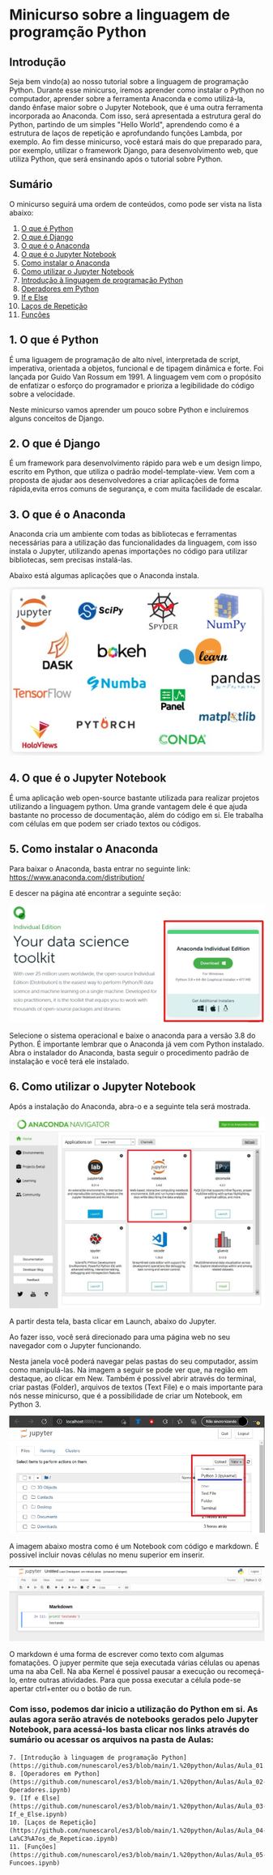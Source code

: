 # Minicurso sobre a linguagem de programção Python

## Introdução
Seja bem vindo(a) ao nosso tutorial sobre a linguagem de programação Python. Durante esse minicurso, iremos aprender como instalar o Python no computador, aprender sobre  a ferramenta Anaconda e como utilizá-la, dando ênfase maior sobre o Jupyter Notebook, que é uma outra ferramenta incorporada ao Anaconda.
Com isso, será apresentada a estrutura geral do Python, partindo de um simples "Hello World", aprendendo como é a estrutura de laços de repetição e aprofundando funções Lambda, por exemplo. Ao fim desse minicurso, você estará mais do que preparado para, por exemplo, utilizar o framework Django, para desenvolvimento web, que utiliza Python, que será ensinando após o tutorial sobre Python.

## Sumário

O minicurso seguirá uma ordem de conteúdos, como pode ser vista na lista abaixo:

1. [O que é Python](https://github.com/nunescarol/es3/tree/main/1.%20python#1-o-que-%C3%A9-python)
2. [O que é Django](https://github.com/nunescarol/es3/tree/main/1.%20python#2-o-que-%C3%A9-django)
3. [O que é o Anaconda](https://github.com/nunescarol/es3/tree/main/1.%20python#3-o-que-%C3%A9-o-anaconda)
4. [O que é o Jupyter Notebook](https://github.com/nunescarol/es3/tree/main/1.%20python#4-o-que-%C3%A9-o-jupyter-notebook)
5. [Como instalar o Anaconda](https://github.com/nunescarol/es3/tree/main/1.%20python#5-como-instalar-o-anaconda)
6. [Como utilizar o Jupyter Notebook](https://github.com/nunescarol/es3/tree/main/1.%20python#6-como-utilizar-o-jupyter-notebook)
7. [Introdução à linguagem de programação Python](https://github.com/nunescarol/es3/blob/main/1.%20python/Aulas/Aula_01.ipynb)
8. [Operadores em Python](https://github.com/nunescarol/es3/blob/main/1.%20python/Aulas/Aula_02-Operadores.ipynb)
9. [If e Else](https://github.com/nunescarol/es3/blob/main/1.%20python/Aulas/Aula_03-If_e_Else.ipynb)
10. [Laços de Repetição](https://github.com/nunescarol/es3/blob/main/1.%20python/Aulas/Aula_04-La%C3%A7os_de_Repeticao.ipynb)
11. [Funções](https://github.com/nunescarol/es3/blob/main/1.%20python/Aulas/Aula_05-Funcoes.ipynb)


## 1. O que é Python
É uma liguagem de programação de alto nível, interpretada de script, imperativa, orientada a objetos, funcional e de tipagem dinâmica e forte. Foi lançada por Guido Van Rossum em 1991. A linguagem vem com o propósito de enfatizar o esforço do programador e prioriza a legibilidade do código sobre a velocidade.

Neste minicurso vamos aprender um pouco sobre Python e incluiremos alguns conceitos de Django.

## 2. O que é Django
É um framework para desenvolvimento rápido para web e um design limpo, escrito em Python, que utiliza o padrão model-template-view. Vem com a proposta de ajudar aos desenvolvedores a criar aplicações de forma rápida,evita erros comuns de segurança, e com muita facilidade de escalar.

## 3. O que é o Anaconda
Anaconda cria um ambiente com todas as bibliotecas e ferramentas necessárias para a utilização das funcionalidades da linguagem, com isso instala o Jupyter, utilizando apenas importações no código para utilizar bibliotecas, sem precisas instalá-las.

Abaixo está algumas aplicações que o Anaconda instala.

![Ferramentas inclusas no Anaconda](../imagens/ferramentas_anaconda.jpg)

## 4. O que é o Jupyter Notebook
É uma aplicação web open-source bastante utilizada para realizar projetos utilizando a linguagem python. Uma grande vantagem dele é que ajuda bastante no processo de documentação, além do código em si. Ele trabalha com células em que podem ser criado textos ou códigos.

## 5. Como instalar o Anaconda
Para baixar o Anaconda, basta entrar no seguinte link: https://www.anaconda.com/distribution/

E descer na página até encontrar a seguinte seção:

![Seção de Download Anaconda](../imagens/baixar_anaconda.jpg)

Selecione o sistema operacional e baixe o anaconda para a versão 3.8 do Python. É importante lembrar que o Anaconda já vem com Python instalado. Abra o instalador do Anaconda, basta seguir o procedimento padrão de instalação e você terá ele instalado.

## 6. Como utilizar o Jupyter Notebook
Após a instalação do Anaconda, abra-o e a seguinte tela será mostrada.

![Ferramentas inclusas no anaconda](../imagens/tela_inicial_anaconda.jpg)


A partir desta tela, basta clicar em Launch, abaixo do Jupyter.

Ao fazer isso, você será direcionado para uma página web no seu navegador com o Jupyter funcionando.

Nesta janela você poderá navegar pelas pastas do seu computador, assim como manipulá-las. Na imagem a seguir se pode ver que, na região em destaque, ao clicar em New. Também é possível abrir através do terminal, criar pastas (Folder), arquivos de textos (Text File) e o mais importante para nós nesse minicurso, que é a possibilidade de criar um Notebook, em Python 3.

![Ferramentas inclusas no anaconda](../imagens/tela_inicial_jupyter.jpg)

A imagem abaixo mostra como é um Notebook com código e markdown. É possivel incluir novas células no menu superior em inserir.

![Jupyter Notebook](../imagens/jupyter_new.png)

O markdown é uma forma de escrever como texto com algumas fomatações. O jupyer permite que seja executada várias células ou apenas uma na aba Cell. Na aba Kernel é possivel pausar a execução ou recomeçá-lo, entre outras atividades. 
Para que possa executar a célula pode-se apertar ctrl+enter ou o botão de run.

### Com isso, podemos dar inicio a utilização do Python em si. As aulas agora serão através de notebooks gerados pelo Jupyter Notebook, para acessá-los basta clicar nos links através do sumário ou acessar os arquivos na pasta de Aulas:

    7. [Introdução à linguagem de programação Python](https://github.com/nunescarol/es3/blob/main/1.%20python/Aulas/Aula_01.ipynb)
    8. [Operadores em Python](https://github.com/nunescarol/es3/blob/main/1.%20python/Aulas/Aula_02-Operadores.ipynb)
    9. [If e Else](https://github.com/nunescarol/es3/blob/main/1.%20python/Aulas/Aula_03-If_e_Else.ipynb)
    10. [Laços de Repetição](https://github.com/nunescarol/es3/blob/main/1.%20python/Aulas/Aula_04-La%C3%A7os_de_Repeticao.ipynb)
    11. [Funções](https://github.com/nunescarol/es3/blob/main/1.%20python/Aulas/Aula_05-Funcoes.ipynb)
